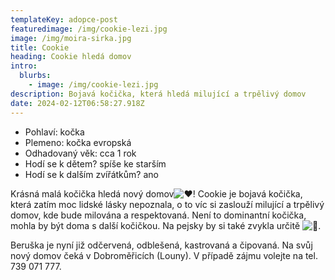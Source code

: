 ```yaml
---
templateKey: adopce-post
featuredimage: /img/cookie-lezi.jpg
image: /img/moira-sirka.jpg
title: Cookie
heading: Cookie hledá domov
intro:
  blurbs:
    - image: /img/cookie-lezi.jpg
description: Bojavá kočička, která hledá milující a trpělivý domov
date: 2024-02-12T06:58:27.918Z
---
```

* P﻿ohlaví: kočka 
* P﻿lemeno: kočka evropská
* O﻿dhadovaný věk: cca 1 rok
* H﻿odí se k dětem? spíše ke starším
* H﻿odí se k dalším zvířátkům? ano

Krásná malá kočička hledá nový domov![❤️](https://static.xx.fbcdn.net/images/emoji.php/v9/tf3/1.5/16/2764.png)! Cookie je bojavá kočička, která zatím moc lidské lásky nepoznala, o to víc si zaslouží milující a trpělivý domov, kde bude milována a respektovaná. Není to dominantní kočička, mohla by být doma s další kočičkou. Na pejsky by si také zvykla určitě ![🙂](https://static.xx.fbcdn.net/images/emoji.php/v9/ta5/1.5/16/1f642.png). 

Beruška je nyní již odčervená, odblešená, kastrovaná a čipovaná. Na svůj nový domov čeká v Dobroměřicích (Louny). V případě zájmu volejte na tel. 739 071 777.